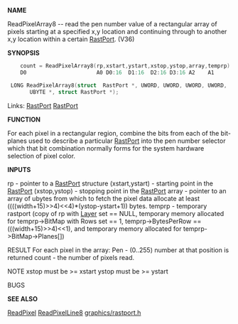 
**NAME**

ReadPixelArray8 -- read the pen number value of a rectangular array
of pixels starting at a specified x,y location and continuing
through to another x,y location within a certain [RastPort](_00AF). (V36)

**SYNOPSIS**

```c
    count = ReadPixelArray8(rp,xstart,ystart,xstop,ystop,array,temprp)
    D0                      A0 D0:16  D1:16  D2:16 D3:16 A2    A1

 LONG ReadPixelArray8(struct  RastPort *, UWORD, UWORD, UWORD, UWORD,
       UBYTE *, struct RastPort *);

```
Links: [RastPort](_00AF) [RastPort](_00AF) 

**FUNCTION**

For each pixel in a rectangular region, combine the bits from each
of the bit-planes used to describe a particular [RastPort](_00AF) into the pen
number selector which that bit combination normally forms for the
system hardware selection of pixel color.

**INPUTS**

rp    -  pointer to a [RastPort](_00AF) structure
(xstart,ystart) - starting point in the [RastPort](_00AF)
(xstop,ystop)   - stopping point in the [RastPort](_00AF)
array -  pointer to an array of ubytes from which to fetch the pixel
data allocate at least ((((width+15)&#062;&#062;4)&#060;&#060;4)*(ystop-ystart+1))
bytes.
temprp - temporary rastport (copy of rp with [Layer](_00A1) set == NULL,
temporary memory allocated for
temprp-&#062;BitMap with Rows set == 1,
temprp-&#062;BytesPerRow == (((width+15)&#062;&#062;4)&#060;&#060;1),
and temporary memory allocated for
temprp-&#062;BitMap-&#062;Planes[])

RESULT
For each pixel in the array:
Pen - (0..255) number at that position is returned
count - the number of pixels read.

NOTE
xstop must be &#062;= xstart
ystop must be &#062;= ystart

BUGS

**SEE ALSO**

[ReadPixel](ReadPixel)  [ReadPixelLine8](ReadPixelLine8)  [graphics/rastport.h](_00AF)
